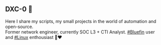 ## DXC-0 🍪

Here I share my scripts, my small projects in the world of automation and open-source. \
Former network engineer, currently SOC L3 + CTI Analyst.
[#Bluefin](/bluefin](https://github.com/ublue-os/bluefin)) user and [#Linux]() enthousiast 🐧❤️
